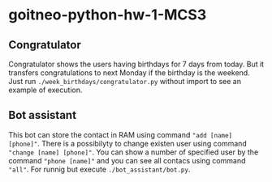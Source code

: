 # goitneo-python-hw-1-MCS3

## Congratulator

Congratulator shows the users having birthdays for 7 days from today. But it transfers congratulations to next Monday if the birthday is the weekend.
Just run ```./week_birthdays/congratulator.py``` without import to see an example of execution.

## Bot assistant

This bot can store the contact in RAM using command ```"add [name] [phone]"```. There is a possibilyty to change existen user using command ```"change [name] [phone]"```. You can show a number of specified user by the command ```"phone [name]"``` and you can see all contacs using command ```"all"```.
For runnig but execute ```./bot_assistant/bot.py```.
